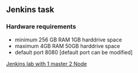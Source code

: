 <h2> Jenkins task </h2>

<h3>Hardware requirements</h3>
  
- minimum 256 GB RAM 1GB harddrive space
- maximum 4GB RAM 50GB harddrive space 
- default port 8080 [default port can be modified]

[Jenkins lab with 1 master 2 Node](https://github.com/vijayendrar/devsecops/tree/main/Jenkins/Jenkins-Vagrant-lab)